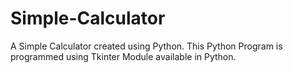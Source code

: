 # Simple-Calculator
A Simple Calculator created using Python.
This Python Program is programmed using Tkinter Module available in Python.

